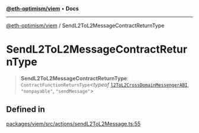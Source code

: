 [**@eth-optimism/viem**](../README.md) • **Docs**

***

[@eth-optimism/viem](../README.md) / SendL2ToL2MessageContractReturnType

# SendL2ToL2MessageContractReturnType

> **SendL2ToL2MessageContractReturnType**: `ContractFunctionReturnType`\<*typeof* [`l2ToL2CrossDomainMessengerABI`](../variables/l2ToL2CrossDomainMessengerABI.md), `"nonpayable"`, `"sendMessage"`\>

## Defined in

[packages/viem/src/actions/sendL2ToL2Message.ts:55](https://github.com/ethereum-optimism/ecosystem/blob/f37b8fc19a387e2dafa1ae2c518e8664567c7ee9/packages/viem/src/actions/sendL2ToL2Message.ts#L55)
